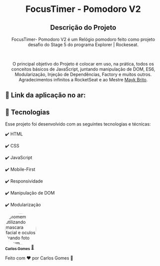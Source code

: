 <h1 align="center">
  FocusTimer - Pomodoro V2
</h1>

<h2 align="center" >Descrição do Projeto</h2>
<p align="center">
FocusTimer- Pomodoro V2 é um Relógio pomodoro feito como projeto desafio do Stage 5 do programa Explorer | Rockeseat.

</p>
</br>

<div align="center">
   <p>
    O principal objetivo do Projeto é colocar em uso, na prática, todos os conceitos básicos de JavaScript, juntando manipulação de DOM, ES6, Modularização, Injeção de Dependências, Factory  e muitos outros.
     <br/>
    Agradecimentos infinitos a RocketSeat e ao Mestre <a href="https://github.com/maykbrito">Mayk Brito</a>.</p>
  </p>
</div>
 
  
## 🔗 Link da aplicação no ar: 
  
## :rocket: Tecnologias

Esse projeto foi desenvolvido com as seguintes tecnologias e técnicas:

✔️ HTML

✔️ CSS

✔️ JavaScript

✔️ Mobile-First

✔️ Responsividade

✔️ Manipulação de DOM

✔️ Modularização

<a href="https://github.com/Dev-Shinsei">
 <img style="border-radius: 50%;" src="https://avatars.githubusercontent.com/u/61604214?v=4" width="100px;" alt="homem utilizando mascara facial e oculos tirando foto em um espelho de um elevador com seu celular a mostra"/>
 <br />
 <sub><b>Carlos Gomes</b></sub></a> <a href="https://github.com/Dev-Shinsei" title="Github">🚀</a>

Feito com ❤️ por Carlos Gomes 👋
